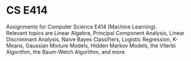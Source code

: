 # CS E414

Assignments for Computer Science E414 (Machine Learning).<br>
Relevant topics are Linear Algebra, Principal Component Analysis, Linear Discriminant Analysis, Naive Bayes Classifiers, Logistic Regression, K-Means, Gaussian Mixture Models, Hidden Markov Models, the Viterbi Algorithm, the Baum-Welch Algorithm, and more.
